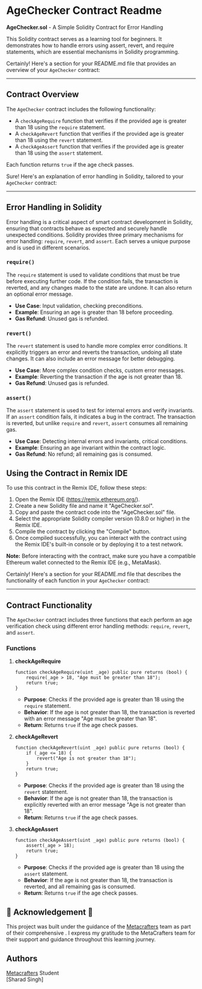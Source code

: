 # AgeChecker Contract Readme

 **AgeChecker.sol** - A Simple Solidity Contract for Error Handling

This Solidity contract serves as a learning tool for beginners. It demonstrates how to handle errors using assert, revert, and require statements, which are essential mechanisms in Solidity programming.

Certainly! Here's a section for your README.md file that provides an overview of your `AgeChecker` contract:

---

## Contract Overview

The `AgeChecker` contract includes the following functionality:

- A `checkAgeRequire` function that verifies if the provided age is greater than 18 using the `require` statement.
- A `checkAgeRevert` function that verifies if the provided age is greater than 18 using the `revert` statement.
- A `checkAgeAssert` function that verifies if the provided age is greater than 18 using the `assert` statement.

Each function returns `true` if the age check passes.

Sure! Here's an explanation of error handling in Solidity, tailored to your `AgeChecker` contract:

---

## Error Handling in Solidity

Error handling is a critical aspect of smart contract development in Solidity, ensuring that contracts behave as expected and securely handle unexpected conditions. Solidity provides three primary mechanisms for error handling: `require`, `revert`, and `assert`. Each serves a unique purpose and is used in different scenarios.

### `require()`

The `require` statement is used to validate conditions that must be true before executing further code. If the condition fails, the transaction is reverted, and any changes made to the state are undone. It can also return an optional error message.

- **Use Case**: Input validation, checking preconditions.
- **Example**: Ensuring an age is greater than 18 before proceeding.
- **Gas Refund**: Unused gas is refunded.

### `revert()`

The `revert` statement is used to handle more complex error conditions. It explicitly triggers an error and reverts the transaction, undoing all state changes. It can also include an error message for better debugging.

- **Use Case**: More complex condition checks, custom error messages.
- **Example**: Reverting the transaction if the age is not greater than 18.
- **Gas Refund**: Unused gas is refunded.

### `assert()`

The `assert` statement is used to test for internal errors and verify invariants. If an `assert` condition fails, it indicates a bug in the contract. The transaction is reverted, but unlike `require` and `revert`, `assert` consumes all remaining gas.

- **Use Case**: Detecting internal errors and invariants, critical conditions.
- **Example**: Ensuring an age invariant within the contract logic.
- **Gas Refund**: No refund; all remaining gas is consumed.

## Using the Contract in Remix IDE

To use this contract in the Remix IDE, follow these steps:

1. Open the Remix IDE (https://remix.ethereum.org/).
2. Create a new Solidity file and name it "AgeChecker.sol".
3. Copy and paste the contract code into the "AgeChecker.sol" file.
4. Select the appropriate Solidity compiler version (0.8.0 or higher) in the Remix IDE.
5. Compile the contract by clicking the "Compile" button.
6. Once compiled successfully, you can interact with the contract using the Remix IDE's built-in console or by deploying it to a test network.

**Note:** Before interacting with the contract, make sure you have a compatible Ethereum wallet connected to the Remix IDE (e.g., MetaMask).

Certainly! Here's a section for your README.md file that describes the functionality of each function in your `AgeChecker` contract:

---

## Contract Functionality

The `AgeChecker` contract includes three functions that each perform an age verification check using different error handling methods: `require`, `revert`, and `assert`.

### Functions

1. **checkAgeRequire**

    ```solidity
    function checkAgeRequire(uint _age) public pure returns (bool) {
        require(_age > 18, "Age must be greater than 18");
        return true;
    }
    ```

    - **Purpose**: Checks if the provided age is greater than 18 using the `require` statement.
    - **Behavior**: If the age is not greater than 18, the transaction is reverted with an error message "Age must be greater than 18".
    - **Return**: Returns `true` if the age check passes.

2. **checkAgeRevert**

    ```solidity
    function checkAgeRevert(uint _age) public pure returns (bool) {
        if (_age <= 18) {
            revert("Age is not greater than 18");
        }
        return true;
    }
    ```

    - **Purpose**: Checks if the provided age is greater than 18 using the `revert` statement.
    - **Behavior**: If the age is not greater than 18, the transaction is explicitly reverted with an error message "Age is not greater than 18".
    - **Return**: Returns `true` if the age check passes.

3. **checkAgeAssert**

    ```solidity
    function checkAgeAssert(uint _age) public pure returns (bool) {
        assert(_age > 18);
        return true;
    }
    ```

    - **Purpose**: Checks if the provided age is greater than 18 using the `assert` statement.
    - **Behavior**: If the age is not greater than 18, the transaction is reverted, and all remaining gas is consumed.
    - **Return**: Returns `true` if the age check passes.
  

## 🌟 **Acknowledgement** 🌟

This project was built under the guidance of the [Metacrafters](https://www.metacrafters.io) team as part of their comprehensive . I express my gratitude to the MetaCrafters team for their support and guidance throughout this learning journey.

## Authors
[Metacrafters](https://www.metacrafters.io) Student   
[Sharad Singh]
